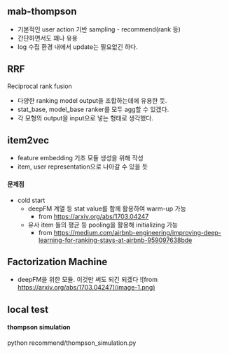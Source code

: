 ## mab-thompson
* 기본적인 user action 기반 sampling - recommend(rank 등)
* 간단하면서도 꽤나 유용
* log 수집 환경 내에서 update는 필요없긴 하다.

## RRF
Reciprocal rank fusion
* 다양한 ranking model output을 조합하는데에 유용한 듯.
* stat_base, model_base ranker를 모두 agg할 수 있겠다.
* 각 모형의 output을 input으로 넣는 형태로 생각했다.

## item2vec
* feature embedding 기초 모듈 생성을 위해 작성
* item, user representation으로 나아갈 수 있을 듯
#### 문제점
* cold start
    * deepFM 계열 등 stat value를 함께 활용하여 warm-up 가능
        * from https://arxiv.org/abs/1703.04247
    * 유사 item 들의 평균 등 pooling을 활용해 initializing 가능
        * from https://medium.com/airbnb-engineering/improving-deep-learning-for-ranking-stays-at-airbnb-959097638bde

## Factorization Machine
* deepFM을 위한 모듈. 이것만 써도 되긴 되겠다
![from https://arxiv.org/abs/1703.04247](image-1.png)
## local test

#### thompson simulation
python recommend/thompson_simulation.py